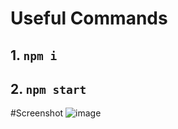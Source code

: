 # Useful Commands
## 1. `npm i`
## 2. `npm start`

#Screenshot
![image](https://user-images.githubusercontent.com/84375036/187042702-349666d3-69c6-4341-b895-a84186786c5f.png)
